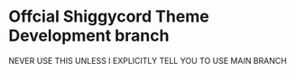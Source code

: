 # Offcial Shiggycord Theme Development branch
NEVER USE THIS UNLESS I EXPLICITLY TELL YOU TO
USE MAIN BRANCH
